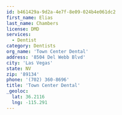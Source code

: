 ```yaml
---
id: b461429a-9d2a-4e7f-8e09-024b4e061dc2
first_name: Elias
last_name: Chambers
license: DMD
services:
  - Dentist
category: Dentists
org_name: 'Town Center Dental'
address: '8504 Del Webb Blvd'
city: 'Las Vegas'
state: NV
zip: '89134'
phone: '(702) 360-8696'
title: 'Town Center Dental'
_geoloc:
  lat: 36.2116
  lng: -115.291
---
```

